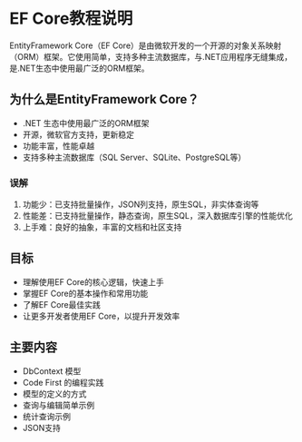 # EF Core教程说明

EntityFramework Core（EF Core）是由微软开发的一个开源的对象关系映射（ORM）框架。它使用简单，支持多种主流数据库，与.NET应用程序无缝集成，是.NET生态中使用最广泛的ORM框架。

## 为什么是EntityFramework Core？

- .NET 生态中使用最广泛的ORM框架
- 开源，微软官方支持，更新稳定
- 功能丰富，性能卓越
- 支持多种主流数据库（SQL Server、SQLite、PostgreSQL等）

### 误解

1. 功能少：已支持批量操作，JSON列支持，原生SQL，非实体查询等
2. 性能差：已支持批量操作，静态查询，原生SQL，深入数据库引擎的性能优化
3. 上手难：良好的抽象，丰富的文档和社区支持

## 目标

- 理解使用EF Core的核心逻辑，快速上手
- 掌握EF Core的基本操作和常用功能
- 了解EF Core最佳实践
- 让更多开发者使用EF Core，以提升开发效率

## 主要内容

- DbContext 模型
- Code First 的编程实践
- 模型的定义的方式
- 查询与编辑简单示例
- 统计查询示例
- JSON支持

